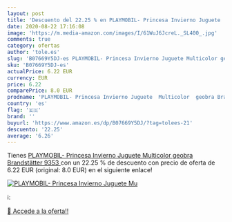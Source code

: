 ```yaml
---
layout: post
title: 'Descuento del 22.25 % en PLAYMOBIL- Princesa Invierno Juguete  Mu'
date: 2020-08-22 17:16:08
image: 'https://m.media-amazon.com/images/I/61WuJ6JcreL._SL400_.jpg'
comments: true
category: ofertas
author: 'tole.es'
slug: 'B07669Y5DJ-es PLAYMOBIL- Princesa Invierno Juguete Multicolor geobra...'
sku: 'B07669Y5DJ-es'
actualPrice: 6.22 EUR
currency: EUR
price: 6.22
comparePrice: 8.0 EUR
prodname: 'PLAYMOBIL- Princesa Invierno Juguete  Multicolor  geobra Brandstätter 9353 '
country: 'es'
flag: '🇪🇸'
brand: ''
buyurl: 'https://www.amazon.es/dp/B07669Y5DJ/?tag=tolees-21'
descuento: '22.25'
average: '6.26'
---
```


Tienes [PLAYMOBIL- Princesa Invierno Juguete  Multicolor  geobra Brandstätter 9353 ](https://www.amazon.es/dp/B07669Y5DJ/?tag=tolees-21) con un 22.25 % de descuento con precio de oferta de 6.22 EUR (original: 8.0 EUR) en el siguiente enlace!

[![PLAYMOBIL- Princesa Invierno Juguete  Mu](https://m.media-amazon.com/images/I/61WuJ6JcreL._SL400_.jpg)](https://www.amazon.es/dp/B07669Y5DJ/?tag=tolees-21)

ℹ️:


[🛒 Accede a la oferta!!](https://www.amazon.es/dp/B07669Y5DJ/?tag=tolees-21)
